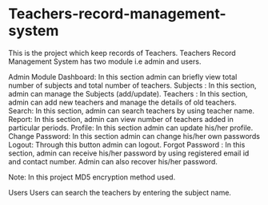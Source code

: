 # Teachers-record-management-system
This is the project which keep records of Teachers. Teachers Record Management System has two module i.e admin and users.

Admin Module
Dashboard: In this section admin can briefly view total number of subjects and total number of teachers.
Subjects : In this section, admin can manage the Subjects (add/update).
Teachers : In this section, admin can add new teachers and manage the details of old teachers.
Search: In this section, admin can search teachers by using teacher name.
Report: In this section, admin can view number of teachers added  in particular periods.
Profile: In this section admin can update his/her profile.
Change Password: In this section admin can change his/her  own passwords
Logout: Through this button admin can logout.
Forgot Password : In this section, admin can receive his/her password by using registered email id and contact number.
Admin can also recover his/her password.

Note:  In this project MD5 encryption method used.

Users
Users can search the teachers by entering the subject name.
